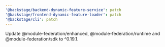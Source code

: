 ```yaml
---
'@backstage/backend-dynamic-feature-service': patch
'@backstage/frontend-dynamic-feature-loader': patch
'@backstage/cli': patch
---
```


Update @module-federation/enhanced, @module-federation/runtime and @module-federation/sdk to ^0.19.1.
